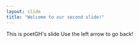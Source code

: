 ```yaml
---
layout: slide
title: "Welcome to our second slide!"
---
```

This is poetGH's slide
Use the left arrow to go back!
